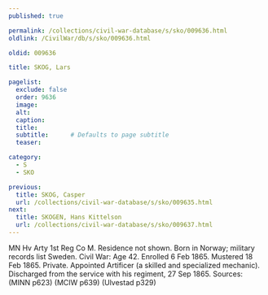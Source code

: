 ```yaml
---
published: true

permalink: /collections/civil-war-database/s/sko/009636.html
oldlink: /CivilWar/db/s/sko/009636.html

oldid: 009636

title: SKOG, Lars

pagelist:
  exclude: false
  order: 9636
  image: 
  alt:
  caption:
  title:
  subtitle:      # Defaults to page subtitle
  teaser:

category: 
  - S 
  - SKO

previous:
  title: SKOG, Casper
  url: /collections/civil-war-database/s/sko/009635.html  
next:
  title: SKOGEN, Hans Kittelson
  url: /collections/civil-war-database/s/sko/009637.html   
---
```

MN Hv Arty 1st Reg Co M. Residence not shown. Born in Norway; military records list Sweden. Civil War: Age 42. Enrolled 6 Feb 1865. Mustered 18 Feb 1865. Private. Appointed Artificer (a skilled and specialized mechanic). Discharged from the service with his regiment, 27 Sep 1865. Sources: (MINN p623) (MCIW p639) (Ulvestad p329)
